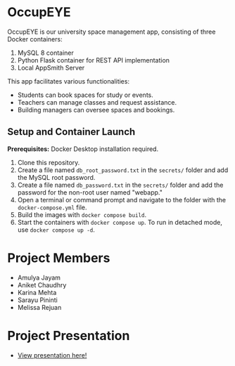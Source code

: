 # OccupEYE

OccupEYE is our university space management app, consisting of three Docker containers:

1. MySQL 8 container
2. Python Flask container for REST API implementation
3. Local AppSmith Server

This app facilitates various functionalities:

- Students can book spaces for study or events.
- Teachers can manage classes and request assistance.
- Building managers can oversee spaces and bookings.

## Setup and Container Launch

**Prerequisites:** Docker Desktop installation required.

1. Clone this repository.
2. Create a file named `db_root_password.txt` in the `secrets/` folder and add the MySQL root password.
3. Create a file named `db_password.txt` in the `secrets/` folder and add the password for the non-root user named "webapp."
4. Open a terminal or command prompt and navigate to the folder with the `docker-compose.yml` file.
5. Build the images with `docker compose build`.
6. Start the containers with `docker compose up`. To run in detached mode, use `docker compose up -d`.

# Project Members

- Amulya Jayam
- Aniket Chaudhry
- Karina Mehta
- Sarayu Pininti
- Melissa Rejuan

# Project Presentation
- [View presentation here!](https://drive.google.com/file/d/1odHU0BULc3CqjupIa51lCtRSiUACPWHd/view?usp=drive_link)

